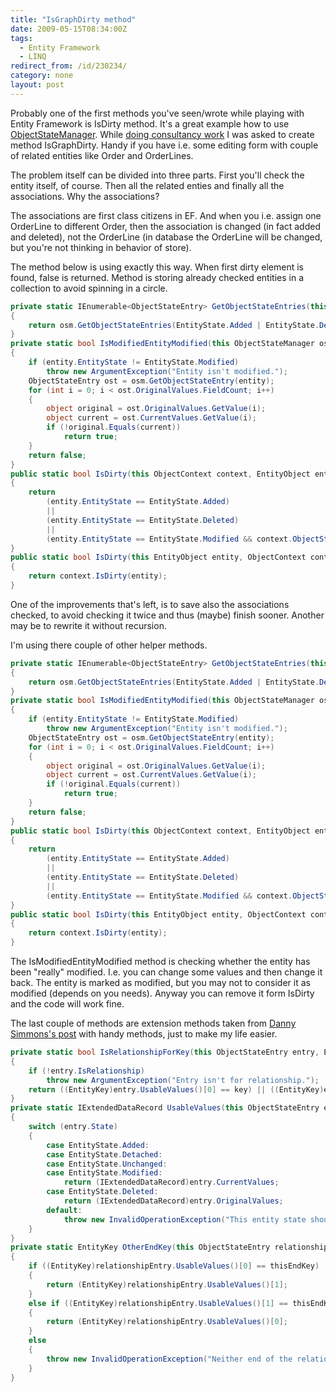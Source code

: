 ```yaml
---
title: "IsGraphDirty method"
date: 2009-05-15T08:34:00Z
tags:
  - Entity Framework
  - LINQ
redirect_from: /id/230234/
category: none
layout: post
---
```

Probably one of the first methods you've seen/wrote while playing with Entity Framework is IsDirty method. It's a great example how to use [ObjectStateManager][1]. While [doing consultancy work][2] I was asked to create method IsGraphDirty. Handy if you have i.e. some editing form with couple of related entities like Order and OrderLines. 

The problem itself can be divided into three parts. First you'll check the entity itself, of course. Then all the related enties and finally all the associations. Why the associations? 

The associations are first class citizens in EF. And when you i.e. assign one OrderLine to different Order, then the association is changed (in fact added and deleted), not the OrderLine (in database the OrderLine will be changed, but you're not thinking in behavior of store). 

The method below is using exactly this way. When first dirty element is found, false is returned. Method is storing already checked entities in a collection to avoid spinning in a circle. 

```csharp
private static IEnumerable<ObjectStateEntry> GetObjectStateEntries(this ObjectStateManager osm)
{
    return osm.GetObjectStateEntries(EntityState.Added | EntityState.Deleted | EntityState.Modified | EntityState.Unchanged);
}
private static bool IsModifiedEntityModified(this ObjectStateManager osm, EntityObject entity)
{
    if (entity.EntityState != EntityState.Modified)
        throw new ArgumentException("Entity isn't modified.");
    ObjectStateEntry ost = osm.GetObjectStateEntry(entity);
    for (int i = 0; i < ost.OriginalValues.FieldCount; i++)
    {
        object original = ost.OriginalValues.GetValue(i);
        object current = ost.CurrentValues.GetValue(i);
        if (!original.Equals(current))
            return true;
    }
    return false;
}
public static bool IsDirty(this ObjectContext context, EntityObject entity)
{
    return
        (entity.EntityState == EntityState.Added)
        ||
        (entity.EntityState == EntityState.Deleted)
        ||
        (entity.EntityState == EntityState.Modified && context.ObjectStateManager.IsModifiedEntityModified(entity));
}
public static bool IsDirty(this EntityObject entity, ObjectContext context)
{
    return context.IsDirty(entity);
}
```

One of the improvements that's left, is to save also the associations checked, to avoid checking it twice and thus (maybe) finish sooner. Another may be to rewrite it without recursion.

I'm using there couple of other helper methods.

```csharp
private static IEnumerable<ObjectStateEntry> GetObjectStateEntries(this ObjectStateManager osm)
{
    return osm.GetObjectStateEntries(EntityState.Added | EntityState.Deleted | EntityState.Modified | EntityState.Unchanged);
}
private static bool IsModifiedEntityModified(this ObjectStateManager osm, EntityObject entity)
{
    if (entity.EntityState != EntityState.Modified)
        throw new ArgumentException("Entity isn't modified.");
    ObjectStateEntry ost = osm.GetObjectStateEntry(entity);
    for (int i = 0; i < ost.OriginalValues.FieldCount; i++)
    {
        object original = ost.OriginalValues.GetValue(i);
        object current = ost.CurrentValues.GetValue(i);
        if (!original.Equals(current))
            return true;
    }
    return false;
}
public static bool IsDirty(this ObjectContext context, EntityObject entity)
{
    return
        (entity.EntityState == EntityState.Added)
        ||
        (entity.EntityState == EntityState.Deleted)
        ||
        (entity.EntityState == EntityState.Modified && context.ObjectStateManager.IsModifiedEntityModified(entity));
}
public static bool IsDirty(this EntityObject entity, ObjectContext context)
{
    return context.IsDirty(entity);
}
```

The IsModifiedEntityModified method is checking whether the entity has been "really" modified. I.e. you can change some values and then change it back. The entity is marked as modified, but you may not to consider it as modified (depends on you needs). Anyway you can remove it form IsDirty and the code will work fine.

The last couple of methods are extension methods taken from [Danny Simmons's post][3] with handy methods, just to make my life easier.

```csharp
private static bool IsRelationshipForKey(this ObjectStateEntry entry, EntityKey key)
{
    if (!entry.IsRelationship)
        throw new ArgumentException("Entry isn't for relationship.");
    return ((EntityKey)entry.UsableValues()[0] == key) || ((EntityKey)entry.UsableValues()[1] == key);
}
private static IExtendedDataRecord UsableValues(this ObjectStateEntry entry)
{
    switch (entry.State)
    {
        case EntityState.Added:
        case EntityState.Detached:
        case EntityState.Unchanged:
        case EntityState.Modified:
            return (IExtendedDataRecord)entry.CurrentValues;
        case EntityState.Deleted:
            return (IExtendedDataRecord)entry.OriginalValues;
        default:
            throw new InvalidOperationException("This entity state should not exist.");
    }
}
private static EntityKey OtherEndKey(this ObjectStateEntry relationshipEntry, EntityKey thisEndKey)
{
    if ((EntityKey)relationshipEntry.UsableValues()[0] == thisEndKey)
    {
        return (EntityKey)relationshipEntry.UsableValues()[1];
    }
    else if ((EntityKey)relationshipEntry.UsableValues()[1] == thisEndKey)
    {
        return (EntityKey)relationshipEntry.UsableValues()[0];
    }
    else
    {
        throw new InvalidOperationException("Neither end of the relationship contains the passed in key.");
    }
}
```

[1]: http://msdn.microsoft.com/en-us/library/system.data.objects.objectstatemanager.aspx
[2]: http://www.x2develop.com/
[3]: http://blogs.msdn.com/dsimmons/archive/2008/01/17/ef-extension-methods-extravaganza-part-ii-relationship-entry-irelatedend.aspx
